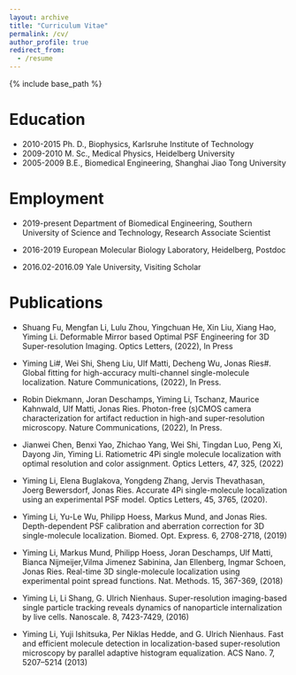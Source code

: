 ```yaml
---
layout: archive
title: "Curriculum Vitae"
permalink: /cv/
author_profile: true
redirect_from:
  - /resume
---
```


{% include base_path %}

Education
======
* 2010-2015 Ph. D., Biophysics, Karlsruhe Institute of Technology
* 2009-2010 M. Sc., Medical Physics, Heidelberg University
* 2005-2009 B.E., Biomedical Engineering, Shanghai Jiao Tong University

Employment
======
* 2019-present Department of Biomedical Engineering, Southern University of Science and Technology, Research Associate Scientist

* 2016-2019 European Molecular Biology Laboratory, Heidelberg, Postdoc

* 2016.02-2016.09 Yale University, Visiting Scholar



Publications
======
* Shuang Fu, Mengfan Li, Lulu Zhou, Yingchuan He, Xin Liu, Xiang Hao, Yiming Li. Deformable Mirror based Optimal PSF Engineering for 3D Super-resolution Imaging. Optics Letters, (2022), In Press

* Yiming Li#, Wei Shi, Sheng Liu, Ulf Matti, Decheng Wu, Jonas Ries#.  Global fitting for high-accuracy multi-channel single-molecule localization. Nature Communications, (2022), In Press. 

* Robin Diekmann, Joran Deschamps, Yiming Li, Tschanz, Maurice Kahnwald, Ulf Matti, Jonas Ries. Photon-free (s)CMOS camera characterization for artifact reduction in high-and super-resolution microscopy. Nature Communications, (2022), In Press. 

* Jianwei Chen, Benxi Yao, Zhichao Yang, Wei Shi, Tingdan Luo, Peng Xi, Dayong Jin, Yiming Li. Ratiometric 4Pi single molecule localization with optimal resolution and color assignment. Optics Letters, 47, 325, (2022)

* Yiming Li, Elena Buglakova, Yongdeng Zhang, Jervis Thevathasan, Joerg Bewersdorf, Jonas Ries. Accurate 4Pi single-molecule localization using an experimental PSF model. Optics Letters, 45, 3765, (2020).

* Yiming Li, Yu-Le Wu, Philipp Hoess, Markus Mund, and Jonas Ries. Depth-dependent PSF calibration and aberration correction for 3D single-molecule localization. Biomed. Opt. Express. 6, 2708-2718, (2019)

* Yiming Li, Markus Mund, Philipp Hoess, Joran Deschamps, Ulf Matti, Bianca Nijmeijer,Vilma Jimenez Sabinina, Jan Ellenberg, Ingmar Schoen, Jonas Ries. Real-time 3D single-molecule localization using experimental point spread functions. Nat. Methods. 15, 367-369, (2018)

* Yiming Li, Li Shang, G. Ulrich Nienhaus. Super-resolution imaging-based single particle tracking reveals dynamics of nanoparticle internalization by live cells. Nanoscale. 8, 7423-7429, (2016)

* Yiming Li, Yuji Ishitsuka, Per Niklas Hedde, and G. Ulrich Nienhaus. Fast and efficient molecule detection in localization-based super-resolution microscopy by parallel adaptive histogram equalization. ACS Nano. 7, 5207–5214 (2013)

 